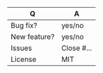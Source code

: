| Q             | A
| ------------- | ---
| Bug fix?      | yes/no
| New feature?  | yes/no
| Issues        | Close #... <!-- prefix each issue number with "Close #" -->
| License       | MIT

<!--
Replace this notice by a description of your feature/bug fix.
This will help reviewers and should be a good start for the documentation.

Additionally:
 - Always add tests and ensure they pass.
-->
